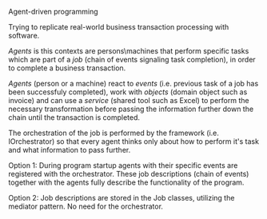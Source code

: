 Agent-driven programming

Trying to replicate real-world business transaction processing with software. 

*Agents* is this contexts are persons\machines that perform specific tasks which are part of a *job* (chain of events signaling task completion), in order to complete a business transaction. 

*Agents* (person or a machine) react to *events* (i.e. previous task of a job has been successfuly completed), work with *objects* (domain object such as invoice) and can use a *service* (shared tool such as Excel) to perform the necessary transformation before passing the information further down the chain until the transaction is completed.

The orchestration of the job is performed by the framework (i.e. IOrchestrator) so that every agent thinks only about how to perform it's task and what information to pass further. 

Option 1: During program startup agents with their specific events are registered with the orchestrator. These job descriptions (chain of events) together with the agents fully describe the functionality of the program. 

Option 2: Job descriptions are stored in the Job classes, utilizing the mediator pattern. No need for the orchestrator. 
